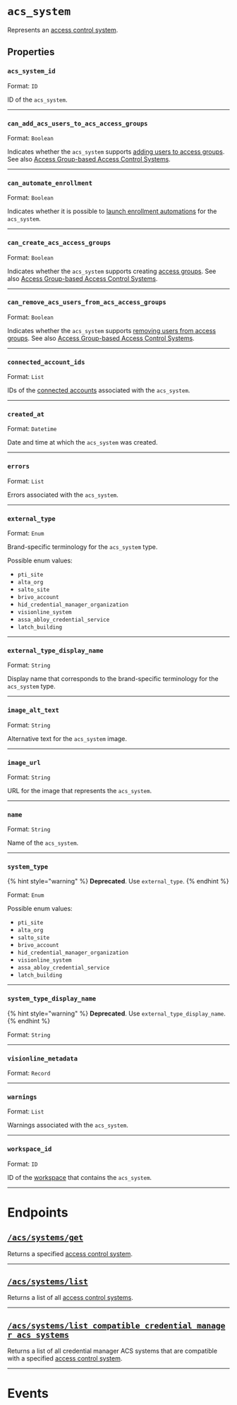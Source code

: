 # `acs_system`

Represents an [access control system](https://docs.seam.co/latest/capability-guides/access-systems).

## Properties

### `acs_system_id`

Format: `ID`

ID of the `acs_system`.

---

### `can_add_acs_users_to_acs_access_groups`

Format: `Boolean`

Indicates whether the `acs_system` supports [adding users to access groups](https://docs.seam.co/latest/capability-guides/access-systems/assigning-users-to-access-groups#add-an-acs-user-to-an-access-group). See also [Access Group-based Access Control Systems](../../../../capability-guides/access-systems/understanding-access-control-system-differences.md#access-group-based-access-control-systems).

---

### `can_automate_enrollment`

Format: `Boolean`

Indicates whether it is possible to [launch enrollment automations](https://docs.seam.co/latest/capability-guides/mobile-access-in-development/issuing-mobile-credentials-from-an-access-control-system#prepare-the-phones-for-a-user-identity-to-start-receiving-mobile-credentials-using-an-enrollment-aut) for the `acs_system`.

---

### `can_create_acs_access_groups`

Format: `Boolean`

Indicates whether the `acs_system` supports creating [access groups](https://docs.seam.co/latest/capability-guides/access-systems/assigning-users-to-access-groups). See also [Access Group-based Access Control Systems](../../../../capability-guides/access-systems/understanding-access-control-system-differences.md#access-group-based-access-control-systems).

---

### `can_remove_acs_users_from_acs_access_groups`

Format: `Boolean`

Indicates whether the `acs_system` supports [removing users from access groups](https://docs.seam.co/latest/capability-guides/access-systems/assigning-users-to-access-groups#remove-an-acs-user-from-an-access-group). See also [Access Group-based Access Control Systems](../../../../capability-guides/access-systems/understanding-access-control-system-differences.md#access-group-based-access-control-systems).

---

### `connected_account_ids`

Format: `List`

IDs of the [connected accounts](../../../../core-concepts/connected-accounts/README.md) associated with the `acs_system`.

---

### `created_at`

Format: `Datetime`

Date and time at which the `acs_system` was created.

---

### `errors`

Format: `List`

Errors associated with the `acs_system`.

---

### `external_type`

Format: `Enum`

Brand-specific terminology for the `acs_system` type.

Possible enum values:
- `pti_site`
- `alta_org`
- `salto_site`
- `brivo_account`
- `hid_credential_manager_organization`
- `visionline_system`
- `assa_abloy_credential_service`
- `latch_building`

---

### `external_type_display_name`

Format: `String`

Display name that corresponds to the brand-specific terminology for the `acs_system` type.

---

### `image_alt_text`

Format: `String`

Alternative text for the `acs_system` image.

---

### `image_url`

Format: `String`

URL for the image that represents the `acs_system`.

---

### `name`

Format: `String`

Name of the `acs_system`.

---

### `system_type`

{% hint style="warning" %}
**Deprecated**. Use `external_type`.
{% endhint %}

Format: `Enum`

Possible enum values:
- `pti_site`
- `alta_org`
- `salto_site`
- `brivo_account`
- `hid_credential_manager_organization`
- `visionline_system`
- `assa_abloy_credential_service`
- `latch_building`

---

### `system_type_display_name`

{% hint style="warning" %}
**Deprecated**. Use `external_type_display_name`.
{% endhint %}

Format: `String`

---

### `visionline_metadata`

Format: `Record`

---

### `warnings`

Format: `List`

Warnings associated with the `acs_system`.

---

### `workspace_id`

Format: `ID`

ID of the [workspace](../../../../core-concepts/workspaces/README.md) that contains the `acs_system`.

---

# Endpoints

## [`/acs/systems/get`](.//acs/systems/get.md)

Returns a specified [access control system](https://docs.seam.co/latest/capability-guides/access-systems).

---

## [`/acs/systems/list`](.//acs/systems/list.md)

Returns a list of all [access control systems](https://docs.seam.co/latest/capability-guides/access-systems).

---

## [`/acs/systems/list_compatible_credential_manager_acs_systems`](.//acs/systems/list_compatible_credential_manager_acs_systems.md)

Returns a list of all credential manager ACS systems that are compatible with a specified 
[access control system](https://docs.seam.co/latest/capability-guides/access-systems).

---

# Events